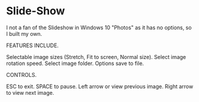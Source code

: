 # Slide-Show

I not a fan of the Slideshow in Windows 10 "Photos" as it has no options, so I built my own.

FEATURES INCLUDE.

Selectable image sizes (Stretch, Fit to screen, Normal size).
Select image rotation speed.
Select image folder.
Options save to file.

CONTROLS.

ESC to exit.
SPACE to pause.
Left arrow or view previous image.
Right arrow to view next image.
